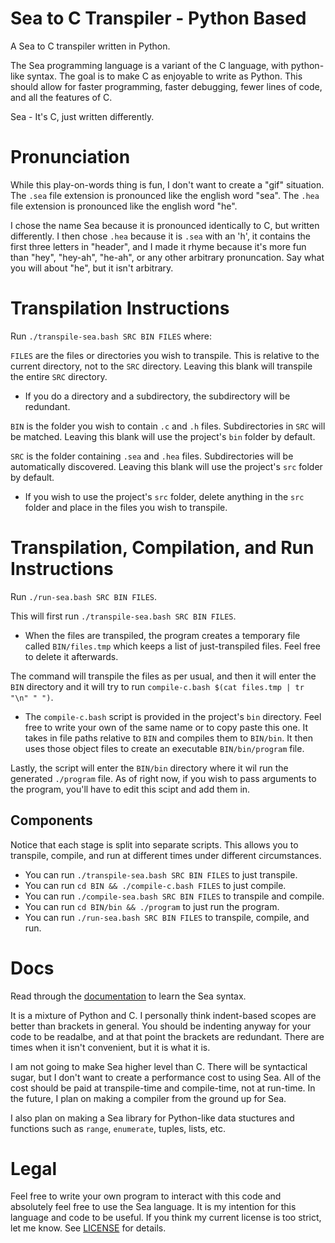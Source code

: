# Sea to C Transpiler - Python Based
A Sea to C transpiler written in Python.

The Sea programming language is a variant of the C language, with python-like syntax. The goal is to make C as enjoyable to write as Python. This should allow for faster programming, faster debugging, fewer lines of code, and all the features of C.

Sea - It's C, just written differently.

# Pronunciation
While this play-on-words thing is fun, I don't want to create a "gif" situation. The `.sea` file extension is pronounced like the english word "sea". The `.hea` file extension is pronounced like the english word "he".

I chose the name Sea because it is pronounced identically to C, but written differently. I then chose `.hea` because it is `.sea` with an 'h', it contains the first three letters in "header", and I made it rhyme because it's more fun than "hey", "hey-ah", "he-ah", or any other arbitrary pronuncation. Say what you will about "he", but it isn't arbitrary.

# Transpilation Instructions
Run `./transpile-sea.bash SRC BIN FILES` where:

`FILES` are the files or directories you wish to transpile. This is relative to the current directory, not to the `SRC` directory. Leaving this blank will transpile the entire `SRC` directory.

- If you do a directory and a subdirectory, the subdirectory will be redundant.

`BIN` is the folder you wish to contain `.c` and `.h` files. Subdirectories in `SRC` will be matched. Leaving this blank will use the project's `bin` folder by default.

`SRC` is the folder containing `.sea` and `.hea` files. Subdirectories will be automatically discovered. Leaving this blank will use the project's `src` folder by default.

- If you wish to use the project's `src` folder, delete anything in the `src` folder and place in the files you wish to transpile.

# Transpilation, Compilation, and Run Instructions
Run `./run-sea.bash SRC BIN FILES`.

This will first run `./transpile-sea.bash SRC BIN FILES`.

- When the files are transpiled, the program creates a temporary file called `BIN/files.tmp` which keeps a list of just-transpiled files. Feel free to delete it afterwards.

The command will transpile the files as per usual, and then it will enter the `BIN` directory and it will try to run `compile-c.bash $(cat files.tmp | tr "\n" " ")`.

- The `compile-c.bash` script is provided in the project's `bin` directory. Feel free to write your own of the same name or to copy paste this one. It takes in file paths relative to `BIN` and compiles them to `BIN/bin`. It then uses those object files to create an executable `BIN/bin/program` file.

Lastly, the script will enter the `BIN/bin` directory where it wil run the generated `./program` file. As of right now, if you wish to pass arguments to the program, you'll have to edit this scipt and add them in.

## Components
Notice that each stage is split into separate scripts. This allows you to transpile, compile, and run at different times under different circumstances.

- You can run `./transpile-sea.bash SRC BIN FILES` to just transpile.
- You can run `cd BIN && ./compile-c.bash FILES` to just compile.
- You can run `./compile-sea.bash SRC BIN FILES` to transpile and compile.
- You can run `cd BIN/bin && ./program` to just run the program.
- You can run `./run-sea.bash SRC BIN FILES` to transpile, compile, and run.

# Docs
Read through the [documentation](./docs/ROOT.md) to learn the Sea syntax.

It is a mixture of Python and C. I personally think indent-based scopes are better than brackets in general. You should be indenting anyway for your code to be readalbe, and at that point the brackets are redundant. There are times when it isn't convenient, but it is what it is.

I am not going to make Sea higher level than C. There will be syntactical sugar, but I don't want to create a performance cost to using Sea. All of the cost should be paid at transpile-time and compile-time, not at run-time. In the future, I plan on making a compiler from the ground up for Sea.

I also plan on making a Sea library for Python-like data stuctures and functions such as `range`, `enumerate`, tuples, lists, etc.

# Legal
Feel free to write your own program to interact with this code and absolutely feel free to use the Sea language. It is my intention for this language and code to be useful. If you think my current license is too strict, let me know. See [LICENSE](./LICENSE) for details.

